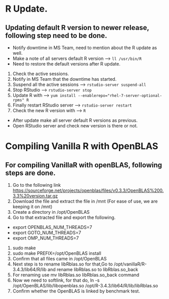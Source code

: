 # R Update.

## Updating default R version to newer release, following step need to be done. 


- Notify downtime in MS Team, need to mention about the R update as well.
- Make a note of all servers default R version --> ``` ll /usr/bin/R ```
- Need to restore the default versions after R update. 

1. Check the active sessions.
1. Notify in MS Team that the downtime has started.
1. Suspend all the active sessions --> ``` rstudio-server suspend-all ```
1. Stop RStudio  --> ``` rstudio-server stop ```
1. Update R with --> ``` yum install --enablerepo="rhel-7-server-optional-rpms" R ```
1. Finally restart RStudio server --> ``` rstudio-server restart ```
1. Check the new R version  with --> ``` R ```


- After update make all server default R versions as previous.
- Open RStudio server and check new version is there or not.

# Compiling Vanilla R with OpenBLAS

## For compiling VanillaR with openBLAS, following steps are done.

1. Go to the following link https://sourceforge.net/projects/openblas/files/v0.3.3/OpenBLAS%200.3.3%20version.tar.gz 
1. Download the file and extract the file in /mnt (For ease of use, we are keeping it on /mnt)
1. Create a directory in /opt/OpenBLAS
1. Go to that extracted file and export the following.
- export OPENBLAS_NUM_THREADS=7
- export GOTO_NUM_THREADS=7
- export OMP_NUM_THREADS=7
1. sudo make
1. sudo make PREFIX=/opt/OpenBLAS install
1. Confirm that all files came in /opt/OpenBLAS
1. Next step is to rename libRblas.so for that,Go to /opt/vanillaR/R-3.4.3/lib64/R/lib and rename libRblas.so to libRblas.so_back
1. For renaming use mv libRblas.so libRblas.so_back command
1. Now we need to softlink, for that do, ln -s /opt/OpenBLAS/lib/libopenblas.so /opt/R-3.4.3/lib64/R/lib/libRblas.so 
1. Confirm whether the OpenBLAS is linked by benchmark test.
